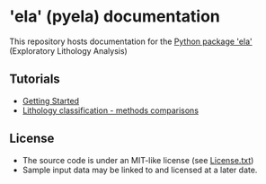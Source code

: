 # 'ela' (pyela) documentation

This repository hosts documentation for the [Python package 'ela'](https://github.com/jmp75/pyela) (Exploratory Lithology Analysis)

## Tutorials

* [Getting Started](./tutorials/getting_started.ipynb)
* [Lithology classification - methods comparisons](./tutorials/lithology_classification_ml.ipynb)

## License

* The source code is under an MIT-like license (see [License.txt](https://github.com/jmp75/pyela/blob/master/LICENSE.txt))
* Sample input data may be linked to and licensed at a later date.


